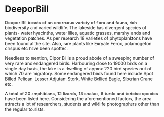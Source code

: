 # DeeporBill

Deepor Bil boasts of an enormous variety of flora and fauna, rich biodiversity and varied wildlife. The lakeside has divergent species of plants- water hyacinths, water lilies, aquatic grasses, marshy lands and vegetation patches. As per research 18 varieties of phytoplanktons have been found at the site. Also, rare plants like Euryale Ferox, potamogeton crispus etc have been spotted.

Needless to mention, Dipor Bil is a proud abode of a sweeping number of very rare and endangered birds. Harbouring close to 19000 birds on a single day basis, the lake is a dwelling of approx 220 bird species out of which 70 are migratory. Some endangered birds found here include Spot Billed Pelican, Lesser Adjutant Stork, White Bellied Eagle, Siberian Crane etc.

A total of 20 amphibians, 12 lizards, 18 snakes, 6 turtle and tortoise species have been listed here. Considering the aforementioned factors, the area attracts a lot of researchers, students and wildlife photographers other than the regular tourists.
